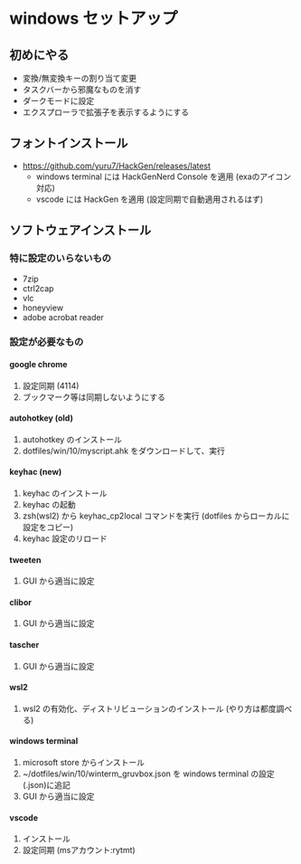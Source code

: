 # windows セットアップ

## 初めにやる
- 変換/無変換キーの割り当て変更
- タスクバーから邪魔なものを消す
- ダークモードに設定
- エクスプローラで拡張子を表示するようにする

## フォントインストール
- https://github.com/yuru7/HackGen/releases/latest
  - windows terminal には HackGenNerd Console を適用 (exaのアイコン対応)
  - vscode には HackGen を適用 (設定同期で自動適用されるはず)

## ソフトウェアインストール
### 特に設定のいらないもの
- 7zip
- ctrl2cap
- vlc
- honeyview
- adobe acrobat reader

### 設定が必要なもの
#### google chrome
1. 設定同期 (4114)
2. ブックマーク等は同期しないようにする

#### autohotkey (old)
1. autohotkey のインストール
2. dotfiles/win/10/myscript.ahk をダウンロードして、実行

#### keyhac (new)
1. keyhac のインストール
2. keyhac の起動
3. zsh(wsl2) から keyhac_cp2local コマンドを実行 (dotfiles からローカルに設定をコピー)
4. keyhac 設定のリロード

#### tweeten
1. GUI から適当に設定

#### clibor
1. GUI から適当に設定

#### tascher
1. GUI から適当に設定

#### wsl2
1. wsl2 の有効化、ディストリビューションのインストール (やり方は都度調べる)

#### windows terminal
1. microsoft store からインストール
2. ~/dotfiles/win/10/winterm_gruvbox.json を windows terminal の設定(.json)に追記
3. GUI から適当に設定

#### vscode
1. インストール
2. 設定同期 (msアカウント:rytmt)
